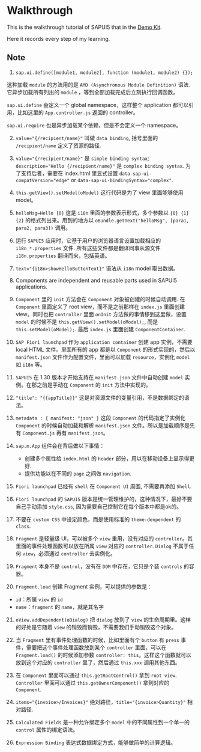 # Walkthrough

This is the walkthrough tutorial of SAPUI5 that in the [Demo Kit](http://veui5infra.dhcp.wdf.sap.corp:8080/sapui5-sdk-dist/#/topic/3da5f4be63264db99f2e5b04c5e853db).

Here it records every step of my learning.

## Note
1. `sap.ui.define([module1, module2], function (module1, module2) {});` 

这种加载 `module` 的方法用的是 `AMD (Asynchronous Module Definition)` 语法. 它异步加载所有列出的 `module` ，等到全部加载完成后立刻执行回调函数。

`sap.ui.define` 会定义一个 global namespace，这样整个 application 都可以引用，比如这里的 `App.controller.js` 返回的 controller。

`sap.ui.require` 也是异步加载某个依赖，但是不会定义一个 namespace。

2. `value="{/recipient/name}"` 叫做 `data binding`, 括号里面的 `/recipient/name` 定义了资源的路径.

3. `value="{/recipient/name}"` 是 `simple binding syntax`; `description="Hello {/recipient/name}"` 是 `complex binding syntax`. 为了支持后者，需要在 index.html 里显式设置 `data-sap-ui-compatVersion="edge"` or `data-sap-ui-bindingSyntax="complex"`.

4. `this.getView().setModel(oModel)` 这行代码是为了 view 里面能够使用 model。

5. `helloMsg=Hello {0}` 这是 `i18n` 里面的参数表示形式，多个参数以 `{0} {1} {2}` 的格式列出来。用到的地方以 `oBundle.getText("helloMsg", [para1, para2, para3])` 调用。

6. 运行 `SAPUI5` 应用时，它基于用户的浏览器语言设置加载相应的 `i18n_*.properties` 文件. 所有这些文件都是翻译同事从源文件 `i18n.properties` 翻译而来，包括英语。

7. `text="{i18n>showHelloButtonText}"` 语法从 `i18n` model 取出数据。

8. Components are independent and reusable parts used in SAPUI5 applications.

9. `Component` 里的 `init` 方法会在 `Component` 对象被创建的时候自动调用. 在 `Component` 里面定义了 root view，而不是之前那样在 `index.js` 里面创建 view。同时也把 `controller` 里面 `onInit` 方法做的事情移到这里做，设置 `model` 的时候不是 `this.getView().setModel(oModel);`, 而是 `this.setModel(oModel);`. 最后 `index.js` 里面创建 `ComponentContainer`.

10. `SAP Fiori launchpad` 作为 `application container` 创建 app 实例，不需要 local HTML 文件。里面所有的 app 都是以 `Component` 的形式实现的，然后以 `manifest.json` 文件作为配置文件，里面可以加载 `resource`，实例化 `model` 如 `i18n` 等。

11. `SAPUI5` 在 1.30 版本才开始支持在 `manifest.json` 文件中自动创建 `model` 实例。在那之前是手动在 `Component` 的 `init` 方法中实现的。

12. `"title": "{{appTitle}}"` 这是对资源文件的变量引用，不是数据绑定的语法。

13. `metadata : { manifest: "json" }` 这段 `Component` 的代码指定了实例化 `Component` 的时候自动加载和解析 `manifest.json` 文件。所以是加载顺序是先有 `Component.js` 再有 `manifest.json`。

14. `sap.m.App` 组件会在背后做以下事情：
    * 创建多个属性给 `index.html` 的 `header` 部分，用以在移动设备上显示得更好.
    * 提供功能以在不同的 `page` 之间做 `navigation`.

15. `Fiori launchpad` 已经有 `shell` 在 `Component UI` 周围, 不需要再添加 `Shell`.

16. `Fiori launchpad` 的 `SAPUI5` 版本是统一管理维护的，这种情况下，最好不要自己手动添加 `style.css`, 因为需要自己控制它在每个版本中都是ok的。

17. 不要在 `custom CSS` 中设定颜色，而是使用标准的 `theme-denpendent` 的 `class`.

18. `Fragment` 是轻量级 UI，可以被多个 `view` 重用，没有对应的 `controller`。其里面的事件处理函数可以放在所属 `view` 对应的 `controller`. `Dialog` 不属于任何 `view`，必须通过 `controller` 去实例化。

19. `Fragment` 本身不是 `control`，没有在 `DOM` 中存在，它只是个装 `controls` 的容器。

20. `Fragment.load` 创建 Fragment 实例，可以提供的参数是：
* `id`：所属 `view` 的 `id`
* `name`：`fragment` 的 `name`，就是其名字

21. `oView.addDependent(oDialog)` 把 `dialog` 放到了 `view` 的生命周期里。这样的好处是它随着 `view` 的销毁而销毁，不需要我们手动销毁这个对象。

22. 当 `Fragment` 里有事件处理函数的时候，比如里面有个 `button` 有 `press` 事件，需要把这个事件处理函数放到某个 `controller` 里面，可以在 `Fragment.load()` 的时候添加参数 `controller: this`。这样这个函数就可以放到这个对应的 `controller` 里了，然后通过 `this.xxx` 调用其他东西。

23. 在 `Component` 里面可以通过 `this.getRootControl()` 拿到 `root view`. `Controller` 里面可以通过 `this.getOwnerComponent()` 拿到对应的 `Component`.

24. `items="{invoice>/Invoices}"` 绝对路径，`title="{invoice>Quantity}"` 相对路径.

25. `Calculated Fields` 是一种允许绑定多个 `model` 中的不同属性到一个单一的 `control` 属性的绑定语法。

26. `Expression Binding` 表达式数据绑定方式，能够做简单的计算逻辑。